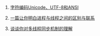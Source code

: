 1. [字符编码Unicode、UTF-8和ANSI](https://www.jianshu.com/p/c23f3ea5443d)

2. [一篇让你明白进程与线程之间的区别与联系](https://juejin.cn/post/6844903801321685000)

3. [谈谈你对多线程同步机制的理解](https://blog.csdn.net/github_37130188/article/details/102710583)